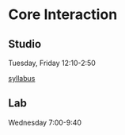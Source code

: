 # Core Interaction

## Studio

Tuesday, Friday 12:10-2:50

[syllabus](http://ci.eroonkang.com)

## Lab

Wednesday 7:00-9:40
